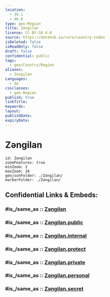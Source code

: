 ```yaml
---
location:
  - 39.1
  - 46.6
type: geo-Region
title: Zəngilan
license: CC BY-SA 4.0
source: https://datahub.io/core/country-codes
isDeleted: false
isReadOnly: false
draft: false
confidential: public
tags:
  - geo/Country/Region
aliases:
  - Zəngilan
Languages:
  - de
cssclasses:
  - geo-Region
publish: true
linkTitle:
keywords:
layout:
publishDate:
expiryDate:
---
```


# Zəngilan

```leaflet
id: Zəngilan
zoomFeatures: true 
minZoom: 2 
maxZoom: 18
geojsonFolder: ./Zəngilan/
markerFolder: ./Zəngilan/
```


## Confidential Links & Embeds: 

### #is_/same_as :: [Zəngilan](/_Standards/Earth/Continent/Asia/Asia~North~West/Azerbaijan/Regions~Azerbaijan/Kalbajar-Lachin/counties~Kalbajar-Lachin/Zəngilan.md) 

### #is_/same_as :: [Zəngilan.public](/_public/Earth/Continent/Asia/Asia~North~West/Azerbaijan/Regions~Azerbaijan/Kalbajar-Lachin/counties~Kalbajar-Lachin/Zəngilan.public.md) 

### #is_/same_as :: [Zəngilan.internal](/_internal/Earth/Continent/Asia/Asia~North~West/Azerbaijan/Regions~Azerbaijan/Kalbajar-Lachin/counties~Kalbajar-Lachin/Zəngilan.internal.md) 

### #is_/same_as :: [Zəngilan.protect](/_protect/Earth/Continent/Asia/Asia~North~West/Azerbaijan/Regions~Azerbaijan/Kalbajar-Lachin/counties~Kalbajar-Lachin/Zəngilan.protect.md) 

### #is_/same_as :: [Zəngilan.private](/_private/Earth/Continent/Asia/Asia~North~West/Azerbaijan/Regions~Azerbaijan/Kalbajar-Lachin/counties~Kalbajar-Lachin/Zəngilan.private.md) 

### #is_/same_as :: [Zəngilan.personal](/_personal/Earth/Continent/Asia/Asia~North~West/Azerbaijan/Regions~Azerbaijan/Kalbajar-Lachin/counties~Kalbajar-Lachin/Zəngilan.personal.md) 

### #is_/same_as :: [Zəngilan.secret](/_secret/Earth/Continent/Asia/Asia~North~West/Azerbaijan/Regions~Azerbaijan/Kalbajar-Lachin/counties~Kalbajar-Lachin/Zəngilan.secret.md)

